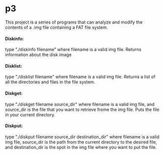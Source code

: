 # p3

This project is a series of programs that can analyze and modify the contents of a .img file containing a FAT file system.

#### Diskinfo:

type "./diskinfo filename" where filename is a valid img file. Returns information about the disk image

#### Disklist:

type "./disklist filename" where filename is a valid img file. Returns a list of all the directories and files in the file system.

#### Diskget:

type "./diskget filename source_dir" where filename is a valid img file, and source_dir is the file that you want to retrieve frome the img file. Puts the file in your current directory.

#### Diskput:

type "./diskput filename source_dir destination_dir" where filename is a valid img file, source_dir is the path from the current directory to the desired file, and destination_dir is the spot in the img file where you want to put the file.
